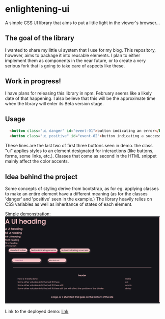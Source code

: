# enlightening-ui
A simple CSS UI library that aims to put a little light in the viewer's browser...


## The goal of the library 

I wanted to share my little ui system that I use for my blog. This repository, 
however, aims to package it into reusable elements. I plan to either implement
them as components in the near future, or to create a very serious fork that is
going to take care of aspects like these.

## Work in progress!
I have plans for releasing this library in npm. February seems like a likely 
date of that happening. I also believe that this will be the approximate time 
when the library will enter its Beta version stage.

## Usage

```html
  <button class="ui danger" id="event-01">button indicating an error</button>
  <button class="ui positive" id="event-02">button indicating a success</button>
```
These lines are the last two of first three buttons seen in demo. the class "ui"
applies styles to an element designated for interactions (like buttons, forms, 
some links, etc.). Classes that come as second in the HTML snippet mainly 
affect the color accents.

## Idea behind the project

Some concepts
of styling derive from bootstrap, as for eg. applying classes to make an entire
element have a different meaning (as for the classes 'danger' and 'positive' seen in the example.) 
The library heavily relies on CSS variables as well as inheritance of states of
each element.

Simple demonstration: <img src="demo.png" alt="demo">

Link to the deployed demo: [link](https://probablysomeman.github.io/enlightening-ui/)
